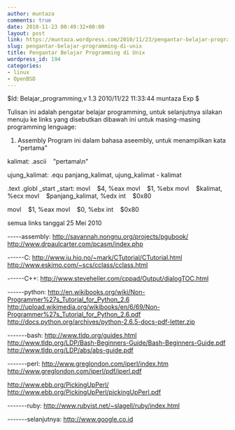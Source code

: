 ```yaml
---
author: muntaza
comments: true
date: 2010-11-23 00:49:32+00:00
layout: post
link: https://muntaza.wordpress.com/2010/11/23/pengantar-belajar-programming-di-unix/
slug: pengantar-belajar-programming-di-unix
title: Pengantar Belajar Programming di Unix
wordpress_id: 194
categories:
- linux
- OpenBSD
---
```


$Id: Belajar_programming,v 1.3 2010/11/22 11:33:44 muntaza Exp $

Tulisan ini adalah pengatar belajar programming, untuk selanjutnya silakan menuju ke links yang disebutkan dibawah ini untuk masing-masing programming lenguage:

1. Assembly
Program ini dalam bahasa aseembly, untuk menampilkan kata "pertama"

kalimat:
.ascii    "pertama\n"

ujung_kalimat:
.equ panjang_kalimat, ujung_kalimat - kalimat

.text
.globl _start
_start:
movl    $4, %eax
movl    $1, %ebx
movl    $kalimat, %ecx
movl    $panjang_kalimat, %edx
int    $0x80

movl    $1, %eax
movl    $0, %ebx
int    $0x80

semua links tanggal 25 Mei 2010

-----assembly:
http://savannah.nongnu.org/projects/pgubook/
http://www.drpaulcarter.com/pcasm/index.php

------C:
http://www.iu.hio.no/~mark/CTutorial/CTutorial.html
http://www.eskimo.com/~scs/cclass/cclass.html

------C++:
http://www.steveheller.com/cppad/Output/dialogTOC.html

------python:
http://en.wikibooks.org/wiki/Non-Programmer%27s_Tutorial_for_Python_2.6
http://upload.wikimedia.org/wikibooks/en/6/69/Non-Programmer%27s_Tutorial_for_Python_2.6.pdf
http://docs.python.org/archives/python-2.6.5-docs-pdf-letter.zip

-------bash:
http://www.tldp.org/guides.html
http://www.tldp.org/LDP/Bash-Beginners-Guide/Bash-Beginners-Guide.pdf
http://www.tldp.org/LDP/abs/abs-guide.pdf

-------perl:
http://www.greglondon.com/iperl/index.htm
http://www.greglondon.com/iperl/pdf/iperl.pdf

http://www.ebb.org/PickingUpPerl/
http://www.ebb.org/PickingUpPerl/pickingUpPerl.pdf

-------ruby:
http://www.rubyist.net/~slagell/ruby/index.html

-------selanjutnya:
http://www.google.co.id
